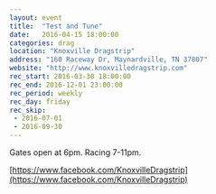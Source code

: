 ```yaml
---
layout: event
title:  "Test and Tune"
date:   2016-04-15 18:00:00
categories: drag
location: "Knoxville Dragstrip"
address: "160 Raceway Dr, Maynardville, TN 37807"
website: "http://www.knoxvilledragstrip.com"
rec_start: 2016-03-30 18:00:00
rec_end: 2016-12-01 23:00:00
rec_period: weekly
rec_day: friday
rec_skip:
 - 2016-07-01
 - 2016-09-30
---
```


Gates open at 6pm. Racing 7-11pm.

[https://www.facebook.com/KnoxvilleDragstrip](https://www.facebook.com/KnoxvilleDragstrip)
